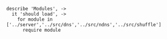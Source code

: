     describe 'Modules', ->
      it 'should load', ->
        for module in ['../server','../src/dns','../src/ndns','../src/shuffle']
          require module
